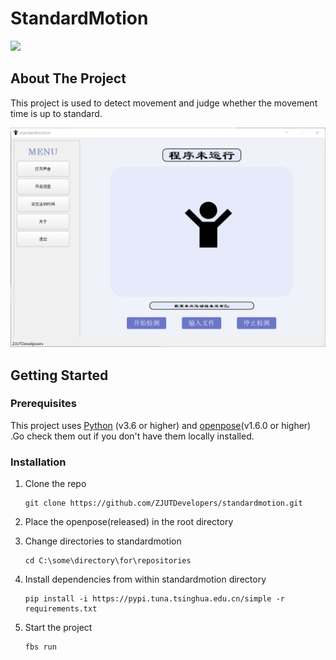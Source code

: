 # StandardMotion

[![](https://img.shields.io/badge/Standard-Motion-success)](https://github.com/ZJUTDevelopers/standardmotion)

## About The Project

This project is used to detect movement and judge whether the movement time is up to standard.

![](1.png)



## Getting Started

### Prerequisites

This project uses [Python](https://www.python.org/) (v3.6 or higher)  and [openpose](https://github.com/CMU-Perceptual-Computing-Lab/openpose/releases)(v1.6.0 or higher) .Go check them out if you don't have them locally installed.

### Installation

1. Clone the repo

   ```
   git clone https://github.com/ZJUTDevelopers/standardmotion.git
   ```

2. Place the openpose(released) in the root directory

3. Change directories to standardmotion

   ```
   cd C:\some\directory\for\repositories
   ```

4. Install dependencies from within standardmotion directory

   ```
   pip install -i https://pypi.tuna.tsinghua.edu.cn/simple -r requirements.txt
   ```

5. Start the project

   ```
   fbs run
   ```



